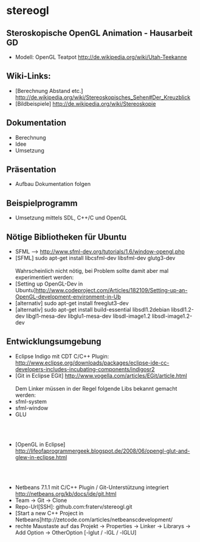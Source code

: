stereogl
========

Steroskopische OpenGL Animation - Hausarbeit GD
-----------------------------------------------
- Modell: OpenGL Teatpot http://de.wikipedia.org/wiki/Utah-Teekanne


Wiki-Links: 
-----------
- [Berechnung Abstand etc.] http://de.wikipedia.org/wiki/Stereoskopisches_Sehen#Der_Kreuzblick
- [Bildbeispiele] http://de.wikipedia.org/wiki/Stereoskopie

Dokumentation
-------------
- Berechnung
- Idee
- Umsetzung

Präsentation
------------
- Aufbau Dokumentation folgen

Beispielprogramm
----------------
- Umsetzung mittels SDL, C++/C und OpenGL

Nötige Bibliotheken für Ubuntu
------------------------------
- SFML --> http://www.sfml-dev.org/tutorials/1.6/window-opengl.php
- [SFML] sudo apt-get install libcsfml-dev libsfml-dev glutg3-dev
<br><br>
Wahrscheinlich nicht nötig, bei Problem sollte damit aber mal experimentiert werden:
- [Setting up OpenGL-Dev in Ubuntu]http://www.codeproject.com/Articles/182109/Setting-up-an-OpenGL-development-environment-in-Ub
- [alternativ] sudo apt-get install freeglut3-dev
- [alternativ] sudo apt-get install build-essential libsdl1.2debian libsdl1.2-dev libgl1-mesa-dev libglu1-mesa-dev libsdl-image1.2 libsdl-image1.2-dev

Entwicklungsumgebung
--------------------
- Eclipse Indigo mit CDT C/C++ Plugin: http://www.eclipse.org/downloads/packages/eclipse-ide-cc-developers-includes-incubating-components/indigosr2
- [Git in Eclipse EGit] http://www.vogella.com/articles/EGit/article.html
<br><br>
Dem Linker müssen in der Regel folgende Libs bekannt gemacht werden:
    <li> sfml-system
    <li> sfml-window
    <li> GLU
<br><br>
- [OpenGL in Eclipse] http://lifeofaprogrammergeek.blogspot.de/2008/06/opengl-glut-and-glew-in-eclipse.html

<br><br>
- Netbeans 7.1.1 mit C/C++ Plugin / Git-Unterstützung integriert http://netbeans.org/kb/docs/ide/git.html
    <li> Team -> Git -> Clone
    <li> Repo-Url[SSH]: github.com:fraterv/stereogl.git
    <li> [Start a new C++ Project in Netbeans]http://zetcode.com/articles/netbeanscdevelopment/
    <li> rechte Maustaste auf das Projekt -> Properties -> Linker -> Librarys -> Add Option -> OtherOption [-lglut / -lGL / -lGLU]